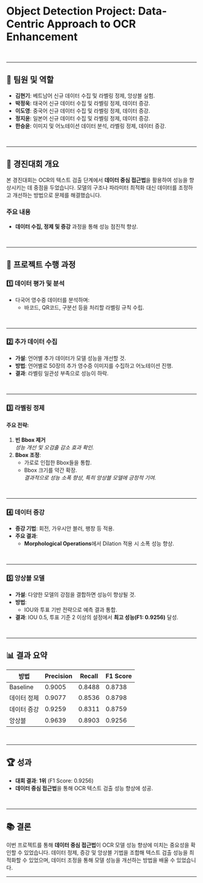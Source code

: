# Object Detection Project: Data-Centric Approach to OCR Enhancement
<br> 

---

## 👥 **팀원 및 역할**
- **김현기**: 베트남어 신규 데이터 수집 및 라벨링 정제, 앙상블 실험.
- **박정욱**: 태국어 신규 데이터 수집 및 라벨링 정제, 데이터 증강.
- **이도영**: 중국어 신규 데이터 수집 및 라벨링 정제, 데이터 증강.
- **정지윤**: 일본어 신규 데이터 수집 및 라벨링 정제, 데이터 증강.
- **한승윤**: 이미지 및 어노테이션 데이터 분석, 라벨링 정제, 데이터 증강.
<br>

---

## 📝 **경진대회 개요**

본 경진대회는 OCR의 텍스트 검출 단계에서 **데이터 중심 접근법**을 활용하여 성능을 향상시키는 데 중점을 두었습니다. 모델의 구조나 파라미터 최적화 대신 데이터를 조정하고 개선하는 방법으로 문제를 해결했습니다.

### 주요 내용
- **데이터 수집, 정제 및 증강** 과정을 통해 성능 점진적 향상.
<br>

---

## 🚀 **프로젝트 수행 과정**

### 1️⃣ **데이터 평가 및 분석**
- 다국어 영수증 데이터를 분석하며:
  - 바코드, QR코드, 구분선 등을 처리할 라벨링 규칙 수립.
<br> 
    
---

### 2️⃣ **추가 데이터 수집**
- **가설**: 언어별 추가 데이터가 모델 성능을 개선할 것.
- **방법**: 언어별로 50장의 추가 영수증 이미지를 수집하고 어노테이션 진행.
- **결과**: 라벨링 일관성 부족으로 성능이 하락.
<br>

---

### 3️⃣ **라벨링 정제**
#### 주요 전략:
1. **빈 Bbox 제거**  
   *성능 개선 및 오검출 감소 효과 확인.*
2. **Bbox 조정**:
   - 가로로 인접한 Bbox들을 통합.
   - Bbox 크기를 약간 확장.  
   *결과적으로 성능 소폭 향상, 특히 앙상블 모델에 긍정적 기여.*
<br> 

---

### 4️⃣ **데이터 증강**
- **증강 기법**: 회전, 가우시안 블러, 팽창 등 적용.
- **주요 결과**:
  - **Morphological Operations**에서 Dilation 적용 시 소폭 성능 향상.
<br> 
  
---

### 5️⃣ **앙상블 모델**
- **가설**: 다양한 모델의 강점을 결합하면 성능이 향상될 것.
- **방법**:
  - IOU와 투표 기반 전략으로 예측 결과 통합.
- **결과**: IOU 0.5, 투표 기준 2 이상의 설정에서 **최고 성능(F1: 0.9256)** 달성.
<br>

---

## 📊 **결과 요약**

| 방법         | Precision | Recall  | F1 Score |
|--------------|-----------|---------|----------|
| Baseline     | 0.9005    | 0.8488  | 0.8738   |
| 데이터 정제  | 0.9077    | 0.8536  | 0.8798   |
| 데이터 증강  | 0.9259    | 0.8311  | 0.8759   |
| 앙상블       | 0.9639    | 0.8903  | 0.9256   |
<br> 

---

## 🏆 **성과**
- **대회 결과**: **1위** (F1 Score: 0.9256)
- **데이터 중심 접근법**을 통해 OCR 텍스트 검출 성능 향상에 성공.
<br>
  
---

## 📚 **결론**
이번 프로젝트를 통해 **데이터 중심 접근법**이 OCR 모델 성능 향상에 미치는 중요성을 확인할 수 있었습니다. 데이터 정제, 증강 및 앙상블 기법을 조합해 텍스트 검출 성능을 최적화할 수 있었으며, 데이터 조정을 통해 모델 성능을 개선하는 방법을 배울 수 있었습니다.
<br> 

---
